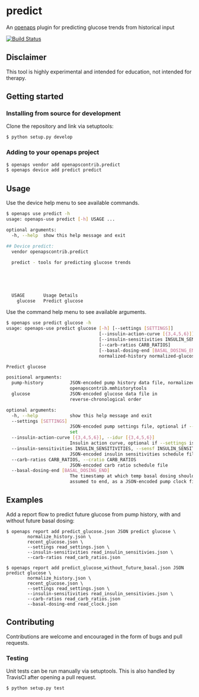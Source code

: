 # predict
An [openaps](https://github.com/openaps/openaps) plugin for predicting glucose trends from historical input

[![Build Status](https://travis-ci.org/loudnate/openaps-predict.svg)](https://travis-ci.org/loudnate/openaps-predict)

## Disclaimer
This tool is highly experimental and intended for education, not intended for therapy.

## Getting started
### Installing from source for development
Clone the repository and link via setuptools:
```bash
$ python setup.py develop
```

### Adding to your openaps project
```bash
$ openaps vendor add openapscontrib.predict
$ openaps device add predict predict
```

## Usage
Use the device help menu to see available commands.
```bash
$ openaps use predict -h
usage: openaps-use predict [-h] USAGE ...

optional arguments:
  -h, --help  show this help message and exit

## Device predict:
  vendor openapscontrib.predict
  
  predict - tools for predicting glucose trends
  
  
  
      

  USAGE       Usage Details
    glucose   Predict glucose
```

Use the command help menu to see available arguments.
```bash
$ openaps use predict glucose -h
usage: openaps-use predict glucose [-h] [--settings [SETTINGS]]
                                   [--insulin-action-curve [{3,4,5,6}]]
                                   [--insulin-sensitivities INSULIN_SENSITIVITIES]
                                   [--carb-ratios CARB_RATIOS]
                                   [--basal-dosing-end [BASAL_DOSING_END]]
                                   normalized-history normalized-glucose

Predict glucose

positional arguments:
  pump-history          JSON-encoded pump history data file, normalized by
                        openapscontrib.mmhistorytools
  glucose               JSON-encoded glucose data file in 
                        reverse-chronological order

optional arguments:
  -h, --help            show this help message and exit
  --settings [SETTINGS]
                        JSON-encoded pump settings file, optional if --idur is
                        set
  --insulin-action-curve [{3,4,5,6}], --idur [{3,4,5,6}]
                        Insulin action curve, optional if --settings is set
  --insulin-sensitivities INSULIN_SENSITIVITIES, --sensf INSULIN_SENSITIVITIES
                        JSON-encoded insulin sensitivities schedule file
  --carb-ratios CARB_RATIOS, --cratio CARB_RATIOS
                        JSON-encoded carb ratio schedule file
  --basal-dosing-end [BASAL_DOSING_END]
                        The timestamp at which temp basal dosing should be
                        assumed to end, as a JSON-encoded pump clock file
```

## Examples

Add a report flow to predict future glucose from pump history, with and without future basal dosing:
```
$ openaps report add predict_glucose.json JSON predict glucose \ 
        normalize_history.json \
		recent_glucose.json \
		--settings read_settings.json \
		--insulin-sensitivities read_insulin_sensitivies.json \
		--carb-ratios read_carb_ratios.json

$ openaps report add predict_glucose_without_future_basal.json JSON predict glucose \ 
        normalize_history.json \
		recent_glucose.json \
		--settings read_settings.json \
		--insulin-sensitivities read_insulin_sensitivies.json \
		--carb-ratios read_carb_ratios.json
		--basal-dosing-end read_clock.json
```

## Contributing
Contributions are welcome and encouraged in the form of bugs and pull requests.

### Testing
 
Unit tests can be run manually via setuptools. This is also handled by TravisCI after opening a pull request.
 
```bash
$ python setup.py test
```
